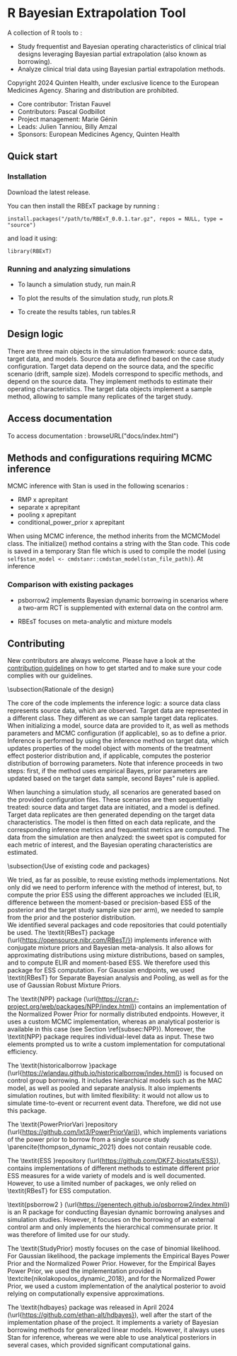 # R Bayesian Extrapolation Tool

A collection of R tools to :

- Study frequentist and Bayesian operating characteristics of clinical trial designs leveraging Bayesian partial extrapolation (also known as borrowing).
- Analyze clinical trial data using Bayesian partial extrapolation methods.

Copyright 2024 Quinten Health, under exclusive licence to the European Medicines Agency. Sharing and distribution are prohibited.

- Core contributor: Tristan Fauvel
- Contributors: Pascal Godbillot
- Project management: Marie Génin
- Leads: Julien Tanniou, Billy Amzal
- Sponsors: European Medicines Agency, Quinten Health

## Quick start

### Installation

Download the latest release. 

You can then install the RBExT package by running :

```
install.packages("/path/to/RBExT_0.0.1.tar.gz", repos = NULL, type = "source")
```

and load it using:
```
library(RBExT)
```


### Running and analyzing simulations

- To launch a simulation study, run main.R

- To plot the results of the simulation study, run plots.R

- To create the results tables, run tables.R


## Design logic

There are three main objects in the simulation framework: source data, target data, and models.
Source data are defined based on the case study configuration. Target data depend on the source data, and the specific scenario (drift, sample size). Models correspond to specific methods, and depend on the source data. They implement methods to estimate their operating characteristics. The target data objects implement a sample method, allowing to sample many replicates of the target study.

## Access documentation

To access documentation :
browseURL("docs/index.html")

## Methods and configurations requiring MCMC inference

MCMC inference with Stan is used in the following scenarios :

- RMP x aprepitant
- separate x aprepitant
- pooling x aprepitant
- conditional_power_prior x aprepitant

When using MCMC inference, the method inherits from the MCMCModel class. The initialize() method contains a string with the Stan code. This code is saved in a temporary Stan file which is used to compile the model (using `self$stan_model <- cmdstanr::cmdstan_model(stan_file_path)`). At inference

### Comparison with existing packages

- psborrow2 implements Bayesian dynamic borrowing in scenarios where a two-arm RCT is supplemented with external data on the control arm.

- RBEsT focuses on meta-analytic and mixture models

## Contributing

New contributors are always welcome. Please have a look at the [contribution guidelines](CONTRIBUTING.md) on how to get started and to make sure your code complies with our guidelines. 



\subsection{Rationale of the design}

The core of the code implements the inference logic: a source data class represents source data, which are observed. Target data are represented in a different class. They different as we can sample target data replicates. When initializing a model, source data are provided to it, as well as methods parameters and MCMC configuration (if applicable), so as to define a prior. Inference is performed by using the inference method on target data, which updates properties of the model object with moments of the treatment effect posterior distribution and, if applicable, computes the posterior distribution of borrowing parameters. Note that inference proceeds in two steps: first, if the method uses empirical Bayes, prior parameters are updated based on the target data sample, second Bayes" rule is applied.

When launching a simulation study, all scenarios are generated based on the provided configuration files. These scenarios are then sequentially treated: source data and target data are initiated, and a model is defined. Target data replicates are then generated depending on the target data characteristics. The model is then fitted on each data replicate, and the corresponding inference metrics and frequentist metrics are computed. 
The data from the simulation are then analyzed: the sweet spot is computed for each metric of interest, and the Bayesian operating characteristics are estimated. 

\subsection{Use of existing code and packages}

We tried, as far as possible, to reuse existing methods implementations. Not only did we need to perform inference with the method of interest, but, to compute the prior ESS using the different approaches we included (ELIR, difference between the moment-based or precision-based ESS of the posterior and the target study sample size per arm), we needed to sample from the prior and the posterior distribution.  
We identified several packages and code repositories that could potentially be used. 
The \textit{RBesT} package (\url{https://opensource.nibr.com/RBesT/}) implements inference with conjugate mixture priors and Bayesian meta-analysis. It also allows for approximating distributions using mixture distributions, based on samples, and to compute ELIR and moment-based ESS. We therefore used this package for ESS computation.
For Gaussian endpoints, we used  \textit{RBesT} for Separate Bayesian analysis and Pooling, as well as for the use of Gaussian Robust Mixture Priors.

The \textit{NPP} package (\url{https://cran.r-project.org/web/packages/NPP/index.html}) contains an implementation of the Normalized Power Prior for normally distributed endpoints. However, it uses a custom MCMC implementation, whereas an analytical posterior is available in this case (see Section \ref{subsec:NPP}). Moreover,  the \textit{NPP} package requires individual-level data as input. These two elements prompted us to write a custom implementation for computational efficiency.

The \textit{historicalborrow }package (\url{https://wlandau.github.io/historicalborrow/index.html}) is focused on control group borrowing.  It includes hierarchical models such as the MAC model, as well as pooled and separate analysis. It also implements simulation routines, but with limited flexibility: it would not allow us to simulate time-to-event or recurrent event data. Therefore, we did not use this package.

The \textit{PowerPriorVari }repository (\url{https://github.com/lxt3/PowerPriorVari}), which implements variations of the power prior to borrow from a single source study \parencite{thompson_dynamic_2021} does not contain reusable code.

The \textit{ESS }repository  (\url{https://github.com/DKFZ-biostats/ESS}), contains implementations of different methods to estimate different prior ESS measures for a wide variety of models and is well documented. However, to use a limited number of packages, we only relied on \textit{RBesT} for ESS computation.

\textit{psborrow2 } (\url{https://genentech.github.io/psborrow2/index.html}) is an R package for conducting Bayesian dynamic borrowing analyses and simulation studies. However, it focuses on the borrowing of an external control arm and only implements the hierarchical commensurate prior. It was therefore of limited use for our study.

The \textit{StudyPrior} mostly focuses on the case of binomial likelihood. For Gaussian likelihood, the package implements the Empirical Bayes Power Prior and the Normalized Power Prior. However, for the Empirical Bayes Power Prior, we used the implementation provided in \textcite{nikolakopoulos_dynamic_2018}, and for the Normalized Power Prior, we used a custom implementation of the analytical posterior to avoid relying on computationally expensive approximations.

The \textit{hdbayes} package was released in April 2024 (\url{https://github.com/ethan-alt/hdbayes}), well after the start of the implementation phase of the project. It implements a variety of Bayesian borrowing methods for generalized linear models. However, it always uses Stan for inference, whereas we were able to use analytical posteriors in several cases, which provided significant computational gains. 

